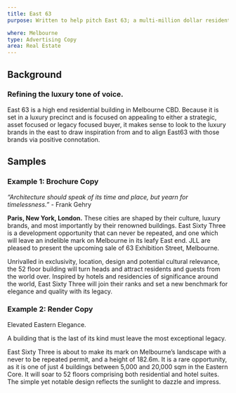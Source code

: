 ```yaml
---
title: East 63
purpose: Written to help pitch East 63; a multi-million dollar residential building in Melbourne CBD.

where: Melbourne
type: Advertising Copy
area: Real Estate
---
```


## Background

### Refining the luxury tone of voice.

East 63 is a high end residential building in Melbourne CBD. Because it is set in a luxury precinct and is focused on appealing to either a strategic, asset focused or legacy focused buyer, it makes sense to look to the luxury brands in the east to draw inspiration from and to align East63 with those brands via positive connotation.

## Samples

### Example 1: Brochure Copy

_“Architecture should speak of its time and place, but yearn for timelessness.”_ - Frank Gehry

**Paris, New York, London.** These cities are shaped by their culture, luxury brands, and most importantly by their renowned buildings. East Sixty Three is a development opportunity that can never be repeated, and one which will leave an indelible mark on Melbourne in its leafy East end. JLL are pleased to present the upcoming sale of 63 Exhibition Street, Melbourne.

Unrivalled in exclusivity, location, design and potential cultural relevance, the 52 floor building will turn heads and attract residents and guests from the world over. Inspired by hotels and residencies of significance around the world, East Sixty Three will join their ranks and set a new benchmark for elegance and quality with its legacy.

### Example 2: Render Copy

Elevated Eastern Elegance.

A building that is the last of its kind must leave the most exceptional legacy.

East Sixty Three is about to make its mark on Melbourne’s landscape with a never to be repeated permit, and a height of 182.6m. It is a rare opportunity, as it is one of just 4 buildings between 5,000 and 20,000 sqm in the Eastern Core. It will soar to 52 floors comprising both residential and hotel suites. The simple yet notable design reflects the sunlight to dazzle and impress.
